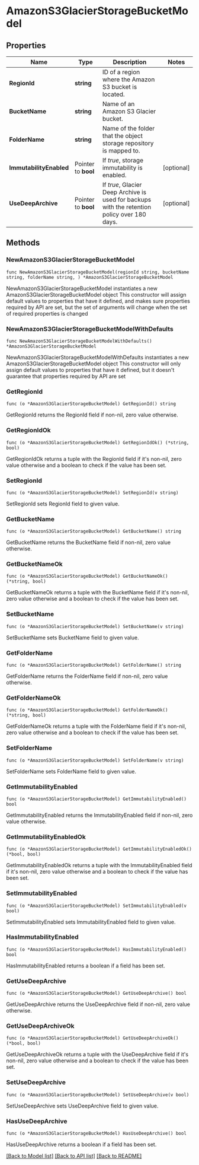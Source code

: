 # AmazonS3GlacierStorageBucketModel

## Properties

Name | Type | Description | Notes
------------ | ------------- | ------------- | -------------
**RegionId** | **string** | ID of a region where the Amazon S3 bucket is located. | 
**BucketName** | **string** | Name of an Amazon S3 Glacier bucket. | 
**FolderName** | **string** | Name of the folder that the object storage repository is mapped to. | 
**ImmutabilityEnabled** | Pointer to **bool** | If *true*, storage immutability is enabled. | [optional] 
**UseDeepArchive** | Pointer to **bool** | If *true*, Glacier Deep Archive is used for backups with the retention policy over 180 days. | [optional] 

## Methods

### NewAmazonS3GlacierStorageBucketModel

`func NewAmazonS3GlacierStorageBucketModel(regionId string, bucketName string, folderName string, ) *AmazonS3GlacierStorageBucketModel`

NewAmazonS3GlacierStorageBucketModel instantiates a new AmazonS3GlacierStorageBucketModel object
This constructor will assign default values to properties that have it defined,
and makes sure properties required by API are set, but the set of arguments
will change when the set of required properties is changed

### NewAmazonS3GlacierStorageBucketModelWithDefaults

`func NewAmazonS3GlacierStorageBucketModelWithDefaults() *AmazonS3GlacierStorageBucketModel`

NewAmazonS3GlacierStorageBucketModelWithDefaults instantiates a new AmazonS3GlacierStorageBucketModel object
This constructor will only assign default values to properties that have it defined,
but it doesn't guarantee that properties required by API are set

### GetRegionId

`func (o *AmazonS3GlacierStorageBucketModel) GetRegionId() string`

GetRegionId returns the RegionId field if non-nil, zero value otherwise.

### GetRegionIdOk

`func (o *AmazonS3GlacierStorageBucketModel) GetRegionIdOk() (*string, bool)`

GetRegionIdOk returns a tuple with the RegionId field if it's non-nil, zero value otherwise
and a boolean to check if the value has been set.

### SetRegionId

`func (o *AmazonS3GlacierStorageBucketModel) SetRegionId(v string)`

SetRegionId sets RegionId field to given value.


### GetBucketName

`func (o *AmazonS3GlacierStorageBucketModel) GetBucketName() string`

GetBucketName returns the BucketName field if non-nil, zero value otherwise.

### GetBucketNameOk

`func (o *AmazonS3GlacierStorageBucketModel) GetBucketNameOk() (*string, bool)`

GetBucketNameOk returns a tuple with the BucketName field if it's non-nil, zero value otherwise
and a boolean to check if the value has been set.

### SetBucketName

`func (o *AmazonS3GlacierStorageBucketModel) SetBucketName(v string)`

SetBucketName sets BucketName field to given value.


### GetFolderName

`func (o *AmazonS3GlacierStorageBucketModel) GetFolderName() string`

GetFolderName returns the FolderName field if non-nil, zero value otherwise.

### GetFolderNameOk

`func (o *AmazonS3GlacierStorageBucketModel) GetFolderNameOk() (*string, bool)`

GetFolderNameOk returns a tuple with the FolderName field if it's non-nil, zero value otherwise
and a boolean to check if the value has been set.

### SetFolderName

`func (o *AmazonS3GlacierStorageBucketModel) SetFolderName(v string)`

SetFolderName sets FolderName field to given value.


### GetImmutabilityEnabled

`func (o *AmazonS3GlacierStorageBucketModel) GetImmutabilityEnabled() bool`

GetImmutabilityEnabled returns the ImmutabilityEnabled field if non-nil, zero value otherwise.

### GetImmutabilityEnabledOk

`func (o *AmazonS3GlacierStorageBucketModel) GetImmutabilityEnabledOk() (*bool, bool)`

GetImmutabilityEnabledOk returns a tuple with the ImmutabilityEnabled field if it's non-nil, zero value otherwise
and a boolean to check if the value has been set.

### SetImmutabilityEnabled

`func (o *AmazonS3GlacierStorageBucketModel) SetImmutabilityEnabled(v bool)`

SetImmutabilityEnabled sets ImmutabilityEnabled field to given value.

### HasImmutabilityEnabled

`func (o *AmazonS3GlacierStorageBucketModel) HasImmutabilityEnabled() bool`

HasImmutabilityEnabled returns a boolean if a field has been set.

### GetUseDeepArchive

`func (o *AmazonS3GlacierStorageBucketModel) GetUseDeepArchive() bool`

GetUseDeepArchive returns the UseDeepArchive field if non-nil, zero value otherwise.

### GetUseDeepArchiveOk

`func (o *AmazonS3GlacierStorageBucketModel) GetUseDeepArchiveOk() (*bool, bool)`

GetUseDeepArchiveOk returns a tuple with the UseDeepArchive field if it's non-nil, zero value otherwise
and a boolean to check if the value has been set.

### SetUseDeepArchive

`func (o *AmazonS3GlacierStorageBucketModel) SetUseDeepArchive(v bool)`

SetUseDeepArchive sets UseDeepArchive field to given value.

### HasUseDeepArchive

`func (o *AmazonS3GlacierStorageBucketModel) HasUseDeepArchive() bool`

HasUseDeepArchive returns a boolean if a field has been set.


[[Back to Model list]](../README.md#documentation-for-models) [[Back to API list]](../README.md#documentation-for-api-endpoints) [[Back to README]](../README.md)


